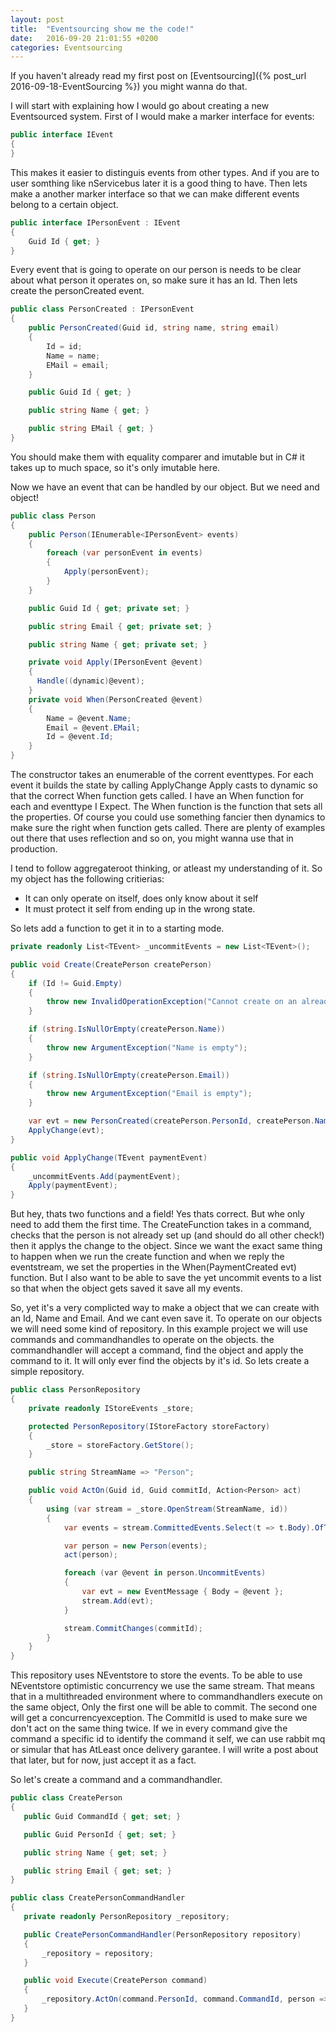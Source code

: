 ```yaml
---
layout: post
title:  "Eventsourcing show me the code!"
date:   2016-09-20 21:01:55 +0200
categories: Eventsourcing
---
```

If you haven't already read my first post on [Eventsourcing]({% post_url 2016-09-18-EventSourcing %}) you might wanna do that.

I will start with explaining how I would go about creating a new Eventsourced system.
First of I would make a marker interface for events:

```cs
public interface IEvent
{
}
```

This makes it easier to distinguis events from other types. And if you are to user somthing like nServicebus later it is a good thing to have.
Then lets make a another marker interface so that we can make different events belong to a certain object.

```cs
public interface IPersonEvent : IEvent
{
    Guid Id { get; }
}
```

Every event that is going to operate on our person is needs to be clear about what person it operates on, so make sure it has an Id.
Then lets create the personCreated event.

```cs
public class PersonCreated : IPersonEvent
{
    public PersonCreated(Guid id, string name, string email)
    {
        Id = id;
        Name = name;
        EMail = email;
    }

    public Guid Id { get; }

    public string Name { get; }

    public string EMail { get; }
}
```
You should make them with equality comparer and imutable but in C# it takes up to much space, so it's only imutable here.

Now we have an event that can be handled by our object. But we need and object!

```cs
public class Person
{
    public Person(IEnumerable<IPersonEvent> events)
    {
        foreach (var personEvent in events)
        {
            Apply(personEvent);
        }
    }

    public Guid Id { get; private set; }

    public string Email { get; private set; }

    public string Name { get; private set; }

    private void Apply(IPersonEvent @event)
    {
      Handle((dynamic)@event);
    }
    private void When(PersonCreated @event)
    {
        Name = @event.Name;
        Email = @event.EMail;
        Id = @event.Id;
    }
}
```

The constructor takes an enumerable of the corrent eventtypes.
For each event it builds the state by calling ApplyChange
Apply casts to dynamic so that the correct When function gets called.
I have an When function for each and eventtype I Expect.
The When function is the function that sets all the properties.
Of course you could use something fancier then dynamics to make sure the right when function gets called.
There are plenty of examples out there that uses reflection and so on, you might wanna use that in production.


I tend to follow aggregateroot thinking, or atleast my understanding of it. So my object has the following critierias:

* It can only operate on itself, does only know about it self
* It must protect it self from ending up in the wrong state.

So lets add a function to get it in to a starting mode.

```cs
private readonly List<TEvent> _uncommitEvents = new List<TEvent>();

public void Create(CreatePerson createPerson)
{
    if (Id != Guid.Empty)
    {
        throw new InvalidOperationException("Cannot create on an already existing Person");
    }

    if (string.IsNullOrEmpty(createPerson.Name))
    {
        throw new ArgumentException("Name is empty");
    }

    if (string.IsNullOrEmpty(createPerson.Email))
    {
        throw new ArgumentException("Email is empty");
    }

    var evt = new PersonCreated(createPerson.PersonId, createPerson.Name, createPerson.Email);
    ApplyChange(evt);
}

public void ApplyChange(TEvent paymentEvent)
{
    _uncommitEvents.Add(paymentEvent);
    Apply(paymentEvent);
}
```

But hey, thats two functions and a field! Yes thats correct. But whe only need to add them the first time.
The CreateFunction takes in a command, checks that the person is not already set up (and should do all other check!)
then it applys the change to the object. Since we want the exact same thing to happen when we run the create function and when we reply the eventstream, we set the properties in the When(PaymentCreated evt) function.
But I also want to be able to save the yet uncommit events to a list so that when the object gets saved it save all my events.

So, yet it's a very complicted way to make a object that we can create with an Id, Name and Email. And we cant even save it. To operate on our objects we will need some kind of repository. In this example project we will use commands and commandhandles to operate on the objects. the commandhandler will accept a command, find the object and apply the command to it. It will only ever find the objects by it's id. So lets create a simple repository.

```cs
public class PersonRepository
{
    private readonly IStoreEvents _store;

    protected PersonRepository(IStoreFactory storeFactory)
    {
        _store = storeFactory.GetStore();
    }

    public string StreamName => "Person";

    public void ActOn(Guid id, Guid commitId, Action<Person> act)
    {
        using (var stream = _store.OpenStream(StreamName, id))
        {
            var events = stream.CommittedEvents.Select(t => t.Body).OfType<IPersonEvent>();

            var person = new Person(events);
            act(person);

            foreach (var @event in person.UncommitEvents)
            {
                var evt = new EventMessage { Body = @event };
                stream.Add(evt);
            }

            stream.CommitChanges(commitId);
        }
    }
}
```
This repository uses NEventstore to store the events. To be able to use NEventstore optimistic concurrency we use the same stream. That means that in a multithreaded environment where to commandhandlers execute on the same object,
Only the first one will be able to commit. The second one will get a concurrencyexception.
The CommitId is used to make sure we don't act on the same thing twice. If we in every command give the command a specific id to identify the command it self, we can use rabbit mq or simular that has AtLeast once delivery garantee. I will write a post about that later, but for now, just accept it as a fact.

So let's create a command and a commandhandler.

```cs
public class CreatePerson
{
   public Guid CommandId { get; set; }

   public Guid PersonId { get; set; }

   public string Name { get; set; }

   public string Email { get; set; }
}

public class CreatePersonCommandHandler
{
   private readonly PersonRepository _repository;

   public CreatePersonCommandHandler(PersonRepository repository)
   {
       _repository = repository;
   }

   public void Execute(CreatePerson command)
   {
       _repository.ActOn(command.PersonId, command.CommandId, person => person.);
   }
}
```
